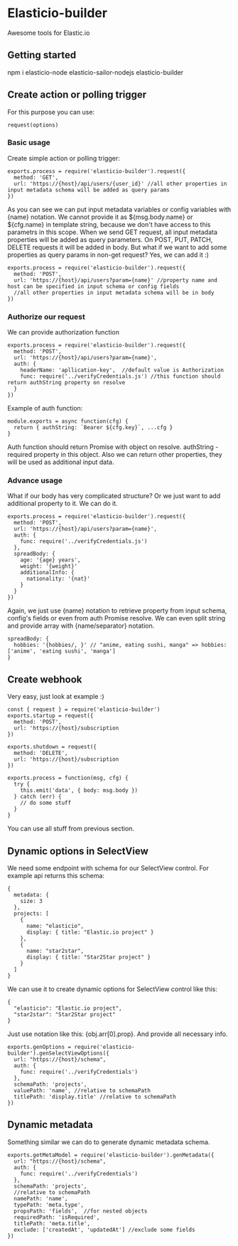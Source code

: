 # Elasticio-builder
Awesome tools for Elastic.io
## Getting started
npm i elasticio-node elasticio-sailor-nodejs elasticio-builder
## Create action or polling trigger
For this purpose you can use:
```
request(options)
```
### Basic usage
Create simple action or polling trigger:
```
exports.process = require('elasticio-builder').request({
  method: 'GET',
  url: 'https://{host}/api/users/{user_id}' //all other properties in input metadata schema will be added as query params
})
```
As you can see we can put input metadata variables or config variables with {name} notation.
We cannot provide it as ${msg.body.name} or ${cfg.name} in template string, 
because we don't have access to this parametrs in this scope.
When we send GET request, all input metadata properties will be added as query parameters.
On POST, PUT, PATCH, DELETE requests it will be added in body.
But what if we want to add some properties as query params in non-get request?
Yes, we can add it :)
```
exports.process = require('elasticio-builder').request({
  method: 'POST',
  url: 'https://{host}/api/users?param={name}' //property name and host can be specified in input schema or config fields
  //all other properties in input metadata schema will be in body
})
```
### Authorize our request
We can provide authorization function
```
exports.process = require('elasticio-builder').request({
  method: 'POST',
  url: 'https://{host}/api/users?param={name}',
  auth: {
    headerName: 'apllication-key',  //default value is Authorization
    func: require('../verifyCredentials.js') //this function should return authString property on resolve
  }
})
```
Example of auth function:
```
module.exports = async function(cfg) {
  return { authString: `Bearer ${cfg.key}`, ...cfg }
}
```
Auth function should return Promise with object on resolve.
authString - required property in this object.
Also we can return other properties, they will be used as additional input data.
### Advance usage
What if our body has very complicated structure? Or we just want to add additional property to it.
We can do it.
```
exports.process = require('elasticio-builder').request({
  method: 'POST',
  url: 'https://{host}/api/users?param={name}',
  auth: {
    func: require('../verifyCredentials.js')
  },
  spreadBody: {
    age: '{age} years',
    weight: '{weight}'
    additionalInfo: {
      nationality: '{nat}'
    }
  }
})
```
Again, we just use {name} notation to retrieve property from input schema, config's fields or even from auth Promise resolve.
We can even split string and provide array with {name/separator} notation.
```
spreadBody: {
  hobbies: '{hobbies/, }' // "anime, eating sushi, manga" => hobbies: ['anime', 'eating sushi', 'manga']
}
```
## Create webhook
Very easy, just look at example :)
```
const { request } = require('elasticio-builder')
exports.startup = request({
  method: 'POST',
  url: 'https://{host}/subscription
})

exports.shutdown = request({
  method: 'DELETE',
  url: 'https://{host}/subscription
})

exports.process = function(msg, cfg) {
  try {
    this.emit('data', { body: msg.body })
  } catch (err) {
    // do some stuff
  }
}
```
You can use all stuff from previous section.
## Dynamic options in SelectView
We need some endpoint with schema for our SelectView control. For example api returns this schema:
```
{
  metadata: {
    size: 3
  },
  projects: [
    { 
      name: "elasticio", 
      display: { title: "Elastic.io project" }
    },
    {
      name: "star2star", 
      display: { title: "Star2Star project" }
    }
  ]
}
```
We can use it to create dynamic options for SelectView control like this:
```
{
  "elasticio": "Elastic.io project",
  "star2star": "Star2Star project"
}
```
Just use notation like this: {obj.arr[0].prop}. And provide all necessary info.
```
exports.genOptions = require('elasticio-builder').genSelectViewOptions({
  url: "https://{host}/schema",
  auth: {
    func: require('../verifyCredentials')
  },
  schemaPath: 'projects',
  valuePath: 'name', //relative to schemaPath
  titlePath: 'display.title' //relative to schemaPath
})
```
## Dynamic metadata
Something similar we can do to generate dynamic metadata schema.
```
exports.getMetaModel = require('elasticio-builder').genMetadata({
  url: "https://{host}/schema",
  auth: {
    func: require('../verifyCredentials')
  },
  schemaPath: 'projects',
  //relative to schemaPath
  namePath: 'name', 
  typePath: 'meta.type',
  propsPath: 'fields',  //for nested objects
  requiredPath: 'isRequired', 
  titlePath: 'meta.title',
  exclude: ['createdAt', 'updatedAt'] //exclude some fields
})
```
